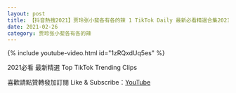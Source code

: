 ```yaml
---
layout: post
title: 【抖音熱搜2021】贾玲张小斐各有各的辣 1 TikTok Daily 最新必看精選合集2021 02 26
date: 2021-02-26
category: 贾玲张小斐各有各的辣
---
```


{% include youtube-video.html id="1zRQxdUq5es" %}

2021必看 最新精選 Top TikTok Trending Clips

喜歡請點贊轉發加訂閱 Like & Subscribe：[YouTube](https://www.youtube.com/channel/UCAoR7VcanIPd04uEq_GIylA/videos)


